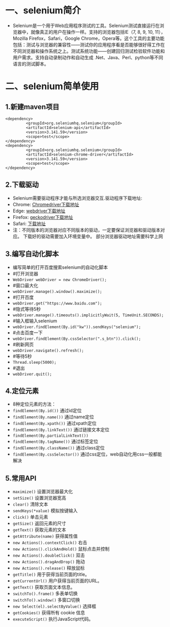 # 一、selenium简介
- Selenium是一个用于Web应用程序测试的工具。Selenium测试直接运行在浏览器中，就像真正的用户在操作一样。支持的浏览器包括IE（7, 8, 9, 10, 11），Mozilla Firefox，Safari，Google Chrome，Opera等。这个工具的主要功能包括：测试与浏览器的兼容性——测试你的应用程序看是否能够很好得工作在不同浏览器和操作系统之上。测试系统功能——创建回归测试检验软件功能和用户需求。支持自动录制动作和自动生成 .Net、Java、Perl、python等不同语言的测试脚本。

# 二、selenium简单使用
## 1.新建maven项目
```
<dependency>
         <groupId>org.seleniumhq.selenium</groupId>
         <artifactId>selenium-api</artifactId>
         <version>3.141.59</version>
         <scope>test</scope>
</dependency>
<dependency>
         <groupId>org.seleniumhq.selenium</groupId>
         <artifactId>selenium-chrome-driver</artifactId>
         <version>3.141.59</version>
         <scope>test</scope>
</dependency>

```
## 2.下载驱动
- Selenium需要驱动程序才能与所选浏览器交互.驱动程序下载地址:
- Chrome:	[Chromedriver下载地址](https://sites.google.com/a/chromium.org/chromedriver/downloads)
- Edge:	[webdriver下载地址](https://developer.microsoft.com/en-us/microsoft-edge/tools/webdriver/)
- Firefox:	[geckodriver下载地址](https://github.com/mozilla/geckodriver/releases)
- Safari:	[下载地址](https://webkit.org/blog/6900/webdriver-support-in-safari-10/)
- 注：不同版本的浏览器对应不同版本的驱动，一定要保证浏览器和驱动版本对应。
      下载好的驱动需要加入环境变量中。
      部分浏览器驱动地址需要科学上网

## 3.编写自动化脚本
- 编写简单的打开百度搜索selenium的自动化脚本
- #打开浏览器
- `WebDriver webDriver = new ChromeDriver();`
- #窗口最大化
- `webDriver.manage().window().maximize();`
- #打开百度
- `webDriver.get("https://www.baidu.com");`
- #隐式等待5秒
- `webDriver.manage().timeouts().implicitlyWait(5, TimeUnit.SECONDS);`
- #输入框输入selenium
- `webDriver.findElement(By.id("kw")).sendKeys("selenium");`
- #点击百度一下
- `webDriver.findElement(By.cssSelector(".s_btn")).click();`
- #刷新网页
- `webDriver.navigate().refresh();`
- #等待5秒
- `Thread.sleep(5000);`
- #退出
- `webDriver.quit();`


## 4.定位元素
- 8种定位元素的方法：
- `findElement(By.id())` 通过id定位
- `findElement(By.name())` 通过name定位
- `findElement(By.xpath())`  通过xpath定位
- `findElement(By.linkText())` 通过链接文本定位
- `findElement(By.partialLinkText())`  
- `findElement(By.tagName())`  通过标签定位
- `findElement(By.className())`  通过class定位
- `findElement(By.cssSelector())`  通过css定位，web自动化用css一般都能解决

## 5.常用API
- `maximize()` 设置浏览器最大化
- `setSize()` 设置浏览器宽高
- `clear()` 清除文本
- `sendKeys(*value)` 模拟按键输入
- `click()` 单击元素
- `getSize()` 返回元素的尺寸
- `getText()` 获取元素的文本
- `getAttribute(name)` 获得属性值
- `new Actions().contextClick()` 右击
- `new Actions().clickAndHold()` 鼠标点击并控制
- `new Actions().doubleClick()` 双击
- `new Actions().dragAndDrop()` 拖动
- `new Actions().release()` 释放鼠标
- `getTitle()` 用于获得当前页面的title。
- `getCurrentUrl()` 用户获得当前页面的URL。
- `getText()` 获取页面文本信息。
- `switchTo().frame()` 多表单切换
- `switchTo().window()` 多窗口切换
- `new Select(el).selectByValue()` 选择框
- `getCookies()` 获得所有 cookie 信息
- `executeScript()` 执行JavaScript代码。
